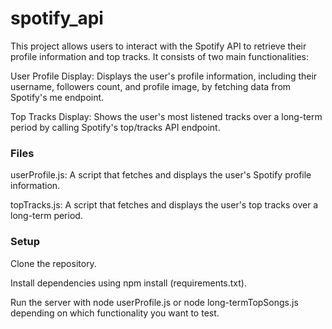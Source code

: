 # spotify_api
This project allows users to interact with the Spotify API to retrieve their profile information and top tracks. It consists of two main functionalities:

User Profile Display: Displays the user's profile information, including their username, followers count, and profile image, by fetching data from Spotify's me endpoint.

Top Tracks Display: Shows the user's most listened tracks over a long-term period by calling Spotify's top/tracks API endpoint.


### Files

userProfile.js: A script that fetches and displays the user's Spotify profile information.

topTracks.js: A script that fetches and displays the user's top tracks over a long-term period.


### Setup

Clone the repository.

Install dependencies using npm install (requirements.txt).

Run the server with node userProfile.js or node long-termTopSongs.js depending on which functionality you want to test.
